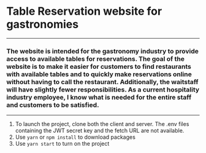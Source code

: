 # Table Reservation website for gastronomies
---
### The website is intended for the gastronomy industry to provide access to available tables for reservations. The goal of the website is to make it easier for customers to find restaurants with available tables and to quickly make reservations online without having to call the restaurant. Additionally, the waitstaff will have slightly fewer responsibilities. As a current hospitality industry employee, I know what is needed for the entire staff and customers to be satisfied.

---
1. To launch the project, clone both the client and server. The .env files containing the JWT secret key and the fetch URL are not available.
2. Use ```yarn``` or ```npm install``` to download packages
3. Use ```yarn start``` to turn on the project
